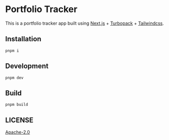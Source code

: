 # Portfolio Tracker
This is a portfolio tracker app built using [Next.js](https://nextjs.org/) + [Turbopack](https://turbo.build/pack) + [Tailwindcss](https://tailwindcss.com).

## Installation
```shell
pnpm i
```

## Development
```shell
pnpm dev
```

## Build
```shell
pnpm build
```

## LICENSE
[Apache-2.0](https://opensource.org/licenses/Apache-2.0)
